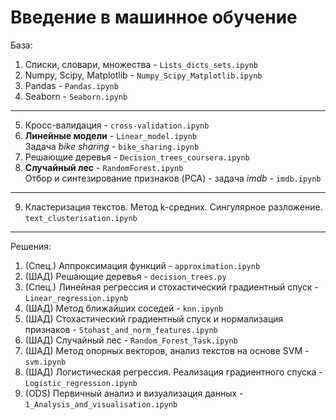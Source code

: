 # Введение в машинное обучение

База:       

1. Списки, словари, множества - `Lists_dicts_sets.ipynb`       
2. Numpy, Scipy, Matplotlib - `Numpy_Scipy_Matplotlib.ipynb`       
3. Pandas - `Pandas.ipynb`
4. Seaborn - `Seaborn.ipynb`          
--------------------------------       
5. Кросс-валидация - `cross-validation.ipynb`
6. **Линейные модели** - `Linear_model.ipynb`          
   Задача *bike sharing* - `bike_sharing.ipynb`       
7. Решающие деревья - `Decision_trees_coursera.ipynb`      
8. **Случайный лес** - `RandomForest.ipynb`      
   Отбор и синтезирование признаков (PCA) - задача *imdb* - `imdb.ipynb`
-------------------------------- 
9. Кластеризация текстов. Метод k-средних. Сингулярное разложение. `text_clusterisation.ipynb`
--------------------------------      

Решения:

1. (Спец.) Аппроксимация функций - `approximation.ipynb`
2. (ШАД) Решающие деревья - `decision_trees.py`        
3. (Спец.) Линейная регрессия и стохастический градиентный спуск - `Linear_regression.ipynb`
4. (ШАД) Метод ближайших соседей - `knn.ipynb`         
5. (ШАД) Стохастический градиентный спуск и нормализация признаков - `Stohast_and_norm_features.ipynb`
6. (ШАД) Случайный лес - `Random_Forest_Task.ipynb`
7. (ШАД) Метод опорных векторов, анализ текстов на основе SVM - `svm.ipynb`
8. (ШАД) Логистическая регрессия. Реализация градиентного спуска - `Logistic_regression.ipynb`      
9. (ODS) Первичный анализ и визуализация данных - `1_Analysis_and_visualisation.ipynb`   

